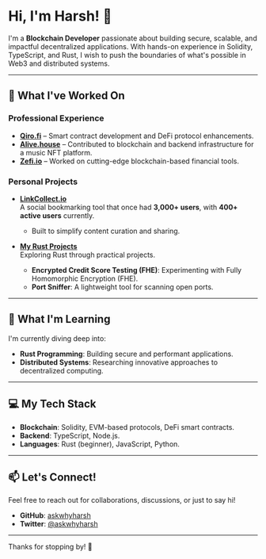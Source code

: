 # Hi, I'm Harsh! 👋  

I'm a **Blockchain Developer** passionate about building secure, scalable, and impactful decentralized applications. With hands-on experience in Solidity, TypeScript, and Rust, I wish to push the boundaries of what's possible in Web3 and distributed systems.  

---

## 🚀 What I've Worked On  

### Professional Experience  
- **[Qiro.fi](https://qiro.fi)** – Smart contract development and DeFi protocol enhancements.  
- **[Alive.house](https://alive.house)** – Contributed to blockchain and backend infrastructure for a music NFT platform.  
- **[Zefi.io](https://zefi.io)** – Worked on cutting-edge blockchain-based financial tools.  

### Personal Projects  
- **[LinkCollect.io](https://linkcollect.io)**  
  A social bookmarking tool that once had **3,000+ users**, with **400+ active users** currently.  
  - Built to simplify content curation and sharing.  

- **[My Rust Projects](https://github.com/askwhyharsh/my-rust-projects)**  
  Exploring Rust through practical projects.  
  - **Encrypted Credit Score Testing (FHE)**: Experimenting with Fully Homomorphic Encryption (FHE).  
  - **Port Sniffer**: A lightweight tool for scanning open ports.  

---

## 🌱 What I'm Learning  
I'm currently diving deep into:  
- **Rust Programming**: Building secure and performant applications.  
- **Distributed Systems**: Researching innovative approaches to decentralized computing.  

---

## 💻 My Tech Stack  
- **Blockchain**: Solidity, EVM-based protocols, DeFi smart contracts.  
- **Backend**: TypeScript, Node.js.  
- **Languages**: Rust (beginner), JavaScript, Python.  

---

## 📫 Let's Connect!  
Feel free to reach out for collaborations, discussions, or just to say hi!  
- **GitHub**: [askwhyharsh](https://github.com/askwhyharsh)  
- **Twitter**: [@askwhyharsh](https://twitter.com/askwhyharsh)  

---

Thanks for stopping by! 🚀  
